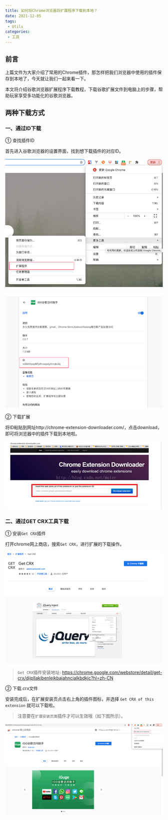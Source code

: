 ```yaml
---
title: 如何将Chrome浏览器将扩展程序下载到本地？
date: 2021-12-05
tags:
 - Utils
categories:
 - 工具
---
```


## 前言

上篇文件为大家介绍了常用的Chrome插件，那怎样把我们浏览器中使用的插件保存到本地了，今天就让我们一起来看一下。

本文将介绍谷歌浏览器扩展程序下载教程，下载谷歌扩展文件到电脑上的步骤，帮助玩家享受多功能化的谷歌浏览器。

## 两种下载方式

### 一、通过ID下载

① 查找插件ID

首先进入谷歌浏览器的设置界面，找到想下载插件的对应ID。

![6999e1d53a41343fcc5ea6da7f6f7926](./images/5E979D3E-C9E2-4953-B8D5-E8EBEDDBB3A4.png)

![9ee095c1ebd29bd72acd06fa1c4e3b59](./images/5EB6A8FA-3002-472F-8E3D-B2C7D835A9B3.png)

② 下载扩展

将ID粘贴到网址http://chrome-extension-downloader.com/，点击download，即可将浏览器中的插件下载到本地啦。

![86cb5b46d34adda7b8fc0374b29bb676](./images/41E6897A-700D-4FB9-99BF-DB02ADC46659.png)

### 二、通过GET CRX工具下载

① 安装`Get CRX`插件

打开chrome网上商店，搜索`Get CRX`，进行扩展的下载操作。

![3a16eb62b4d587cac0da4db5802b1afb](./images/6180F558-2997-4464-90CB-8528F209808B.png)

> `Get CRX`插件安装地址: https://chrome.google.com/webstore/detail/get-crx/dijpllakibenlejkbajahncialkbdkjc?hl=zh-CN

② 下载.crx文件

安装完成后，在扩展安装页点击右上角的插件图标，并选择 `Get CRX of this extension` 就可以下载啦。

> 注意要在`扩展安装页面`插件才可以生效哦（如下图所示）。

![b318f3ebe10d9ee102bb8d67d4e370c4](./images/4F93DDF3-2614-4F48-B9A7-C641130B00F8.png)
